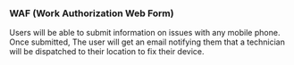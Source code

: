 ### WAF (Work Authorization Web Form)

Users will be able to submit information on issues with any mobile phone. 
Once submitted, The user will get an email notifying them that a technician will be dispatched to their location 
to fix their device.
